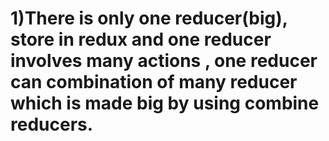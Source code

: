 # 1)There is only one reducer(big), store in redux and one reducer involves many actions , one reducer can combination of many reducer which is made big by using combine reducers.
